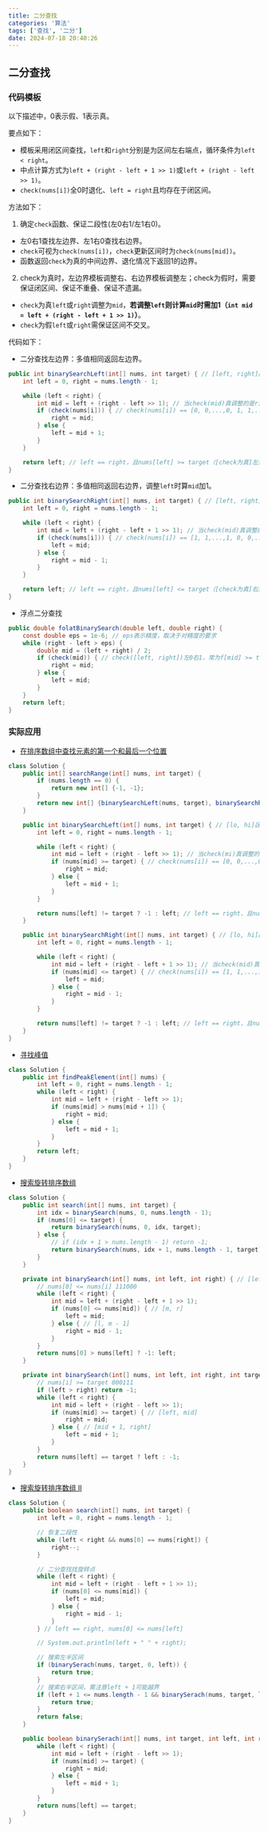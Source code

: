```yaml
---
title: 二分查找
categories: '算法'
tags: ['查找', '二分']
date: 2024-07-18 20:40:26
---
```

## 二分查找

### 代码模板

以下描述中，0表示假、1表示真。

要点如下：

* 模板采用闭区间查找，`left`和`right`分别是为区间左右端点，循环条件为`left < right`。
* 中点计算方式为`left + (right - left + 1 >> 1)`或`left + (right - left >> 1)`。
* `check(nums[i])`全0时退化、`left = right`且均存在于闭区间。

方法如下：

1. 确定`check`函数、保证二段性(左0右1/左1右0)。

* 左0右1查找左边界、左1右0查找右边界。
* `check`可视为`check(nums[i])`，`check`更新区间时为`check(nums[mid])`。
* 函数返回`check`为真的中间边界、退化情况下返回1的边界。

2. check为真时，左边界模板调整右、右边界模板调整左；check为假时，需要保证闭区间、保证不重叠、保证不遗漏。

* `check`为真`left`或`right`调整为`mid`，**若调整`left`则计算`mid`时需加1（`int mid = left + (right - left + 1 >> 1)`）**。
* `check`为假`left`或`right`需保证区间不交叉。

代码如下：

* 二分查找左边界：多值相同返回左边界。

```java
public int binarySearchLeft(int[] nums, int target) { // [left, right]区间内查找check(nums)==true左边界
    int left = 0, right = nums.length - 1;

    while (left < right) {
        int mid = left + (right - left >> 1); // 当check(mid)真调整的是right时计算mid的方式应该为 m=l+r>>1
        if (check(nums[i])) { // check(nums[i]) == [0, 0,...,0, 1, 1,...,1]，常为num[mid] >= target
            right = mid;
        } else {
            left = mid + 1;
        }
    }

    return left; // left == right，且nums[left] >= target（[check为真]左边界）
}
```

* 二分查找右边界：多值相同返回右边界，调整`left`时算`mid`加1。

```java
public int binarySearchRight(int[] nums, int target) { // [left, right]区间内查找check(nums)==true右边界
    int left = 0, right = nums.length - 1;

    while (left < right) {
        int mid = left + (right - left + 1 >> 1); // 当check(mid)真调整的是left时计算mid的方式应该为 m=l+r+1>>1
        if (check(nums[i])) { // check(nums[i]) == [1, 1,...,1, 0, 0,...,0]，常为num[mid] <= target
            left = mid;
        } else {
            right = mid - 1;
        }
    }

    return left; // left == right，且nums[left] <= target（[check为真]右边界）
}
```

* 浮点二分查找

```java
public double folatBinarySearch(double left, double right) {
    const double eps = 1e-6; // eps表示精度，取决于对精度的要求
    while (right - left > eps) {
        double mid = (left + right) / 2;
        if (check(mid)) { // check([left, right])左0右1，常为f[mid] >= target
            right = mid;
        } else {
            left = mid;
        }
    }
    return left;
}
```

### 实际应用

* [在排序数组中查找元素的第一个和最后一个位置](https://leetcode.cn/problems/find-first-and-last-position-of-element-in-sorted-array/description/)

```java
class Solution {
    public int[] searchRange(int[] nums, int target) {
        if (nums.length == 0) {
            return new int[] {-1, -1};
        }
        return new int[] {binarySearchLeft(nums, target), binarySearchRight(nums, target)};
    }

    public int binarySearchLeft(int[] nums, int target) { // [lo, hi]区间内查找check(nums)==true左边界
        int left = 0, right = nums.length - 1;

        while (left < right) {
            int mid = left + (right - left >> 1); // 当check(mi)真调整的是right时计算mid的方式应该为 m=l+r>>1
            if (nums[mid] >= target) { // check(nums[i]) == [0, 0,...,0, 1, 1,...,1]，常为num[mid] >= target
                right = mid;
            } else {
                left = mid + 1;
            }
        }

        return nums[left] != target ? -1 : left; // left == right，且nums[left] >= target（[check为真]左边界）
    }

    public int binarySearchRight(int[] nums, int target) { // [lo, hi]区间内查找check(nums)==true右边界
        int left = 0, right = nums.length - 1;

        while (left < right) {
            int mid = left + (right - left + 1 >> 1); // 当check(mid)真调整的是left时计算mid的方式应该为 m=l+r+1>>1
            if (nums[mid] <= target) { // check(nums[i]) == [1, 1,...,1, 0, 0,...,0]，常为num[mid] <= target
                left = mid;
            } else {
                right = mid - 1;
            }
        }

        return nums[left] != target ? -1 : left; // left == right，且nums[left] <= target（[check为真]右边界）
    }
}
```

* [寻找峰值](https://leetcode.cn/problems/find-peak-element/description/)

```java
class Solution {
    public int findPeakElement(int[] nums) {
        int left = 0, right = nums.length - 1;
        while (left < right) {
            int mid = left + (right - left >> 1);
            if (nums[mid] > nums[mid + 1]) {
                right = mid;
            } else {
                left = mid + 1;
            }
        }
        return left;
    }
}
```

* [搜索旋转排序数组](https://leetcode.cn/problems/search-in-rotated-sorted-array/description/)

```java
class Solution {
    public int search(int[] nums, int target) {
        int idx = binarySearch(nums, 0, nums.length - 1);
        if (nums[0] <= target) {
            return binarySearch(nums, 0, idx, target);
        } else {
            // if (idx + 1 > nums.length - 1) return -1;
            return binarySearch(nums, idx + 1, nums.length - 1, target);
        }
    }

    private int binarySearch(int[] nums, int left, int right) { // [left, right]
        // nums[0] <= nums[i] 111000
        while (left < right) {
            int mid = left + (right - left + 1 >> 1);
            if (nums[0] <= nums[mid]) { // [m, r]
                left = mid;
            } else { // [l, m - 1]
                right = mid - 1;
            }
        }
        return nums[0] > nums[left] ? -1: left;
    }

    private int binarySearch(int[] nums, int left, int right, int target) { // [left, right]
        // nums[i] >= target 000111
        if (left > right) return -1;
        while (left < right) {
            int mid = left + (right - left >> 1);
            if (nums[mid] >= target) { // [left, mid]
                right = mid;
            } else { // [mid + 1, right]
                left = mid + 1;
            }
        }
        return nums[left] == target ? left : -1;
    }
}
```

* [搜索旋转排序数组 II](https://leetcode.cn/problems/search-in-rotated-sorted-array-ii/description/)

```java
class Solution {
    public boolean search(int[] nums, int target) {
        int left = 0, right = nums.length - 1;

        // 恢复二段性
        while (left < right && nums[0] == nums[right]) {
            right--;
        }

        // 二分查找找旋转点
        while (left < right) {
            int mid = left + (right - left + 1 >> 1);
            if (nums[0] <= nums[mid]) {
                left = mid;
            } else {
                right = mid - 1;
            }
        } // left == right, nums[0] <= nums[left]

        // System.out.println(left + " " + right);

        // 搜索左半区间
        if (binarySerach(nums, target, 0, left)) {
            return true;
        }
        // 搜索右半区间，需注意left + 1可能越界
        if (left + 1 <= nums.length - 1 && binarySerach(nums, target, left + 1, nums.length - 1)) {
            return true;
        }
        return false;
    }

    public boolean binarySerach(int[] nums, int target, int left, int right) {
        while (left < right) {
            int mid = left + (right - left >> 1);
            if (nums[mid] >= target) {
                right = mid;
            } else {
                left = mid + 1;
            }
        }
        return nums[left] == target;
    }
}
```